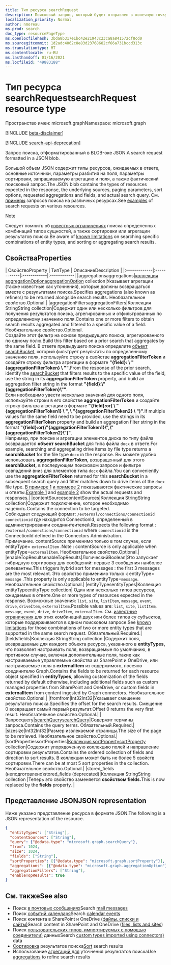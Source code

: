 ```yaml
---
title: Тип ресурса searchRequest
description: Поисковый запрос, который будет отправлен в конечную точку запроса. Содержит тип сущностями, ожидаемыми в ответе, основные источники, параметры подкатки, запрос полей и фактический поисковый запрос.
localization_priority: Normal
author: nmoreau
ms.prod: search
doc_type: resourcePageType
ms.openlocfilehash: 3bda8b317e1bc42e21943c23ca8a841572cf8cd0
ms.sourcegitcommit: 1d2adc4062c8e83d23768682cf66a731bccd313c
ms.translationtype: MT
ms.contentlocale: ru-RU
ms.lasthandoff: 01/16/2021
ms.locfileid: "49883188"
---
```

# <a name="searchrequest-resource-type"></a><span data-ttu-id="06986-104">Тип ресурса searchRequest</span><span class="sxs-lookup"><span data-stu-id="06986-104">searchRequest resource type</span></span>

<span data-ttu-id="06986-105">Пространство имен: microsoft.graph</span><span class="sxs-lookup"><span data-stu-id="06986-105">Namespace: microsoft.graph</span></span>

[!INCLUDE [beta-disclaimer](../../includes/beta-disclaimer.md)]

[!INCLUDE [search-api-deprecation](../../includes/search-api-deprecation.md)]

<span data-ttu-id="06986-106">Запрос поиска, отформатированный в BLOB-оке JSON.</span><span class="sxs-lookup"><span data-stu-id="06986-106">A search request formatted in a JSON blob.</span></span> 

<span data-ttu-id="06986-107">Большой объем JSON содержит типы ресурсов, ожидаемых в ответе, основные источники, параметры разбития на поля, параметры сортировки, запрашиваемую агрегацию и поля, а также фактический поисковый запрос.</span><span class="sxs-lookup"><span data-stu-id="06986-107">The JSON blob contains the types of resources expected in the response, the underlying sources, paging parameters, sort options, requested aggregations and fields, and actual search query.</span></span> <span data-ttu-id="06986-108">См. [примеры](#see-also) запросов поиска на различных ресурсах.</span><span class="sxs-lookup"><span data-stu-id="06986-108">See [examples](#see-also) of search requests on various resources.</span></span>

> [!NOTE]
> <span data-ttu-id="06986-109">Следует помнить об [известных ограничениях](search-api-overview.md#known-limitations) поиска определенных комбинаций типов сущностей, а также сортировки или агрегации результатов поиска.</span><span class="sxs-lookup"><span data-stu-id="06986-109">Be aware of [known limitations](search-api-overview.md#known-limitations) on searching specific combinations of entity types, and sorting or aggregating search results.</span></span>


## <a name="properties"></a><span data-ttu-id="06986-110">Свойства</span><span class="sxs-lookup"><span data-stu-id="06986-110">Properties</span></span>

| <span data-ttu-id="06986-111">Свойство</span><span class="sxs-lookup"><span data-stu-id="06986-111">Property</span></span>     | <span data-ttu-id="06986-112">Тип</span><span class="sxs-lookup"><span data-stu-id="06986-112">Type</span></span>        | <span data-ttu-id="06986-113">Описание</span><span class="sxs-lookup"><span data-stu-id="06986-113">Description</span></span> |
|:-------------|:------------|:------------|:------------|
|<span data-ttu-id="06986-114">aggregations</span><span class="sxs-lookup"><span data-stu-id="06986-114">aggregations</span></span>|<span data-ttu-id="06986-115">[коллекция aggregationOption](aggregationOption.md)</span><span class="sxs-lookup"><span data-stu-id="06986-115">[aggregationOption](aggregationOption.md) collection</span></span>|<span data-ttu-id="06986-116">Указывает агрегации (также известные как уточнения), которые должны возвращаться вместе с результатами поиска.</span><span class="sxs-lookup"><span data-stu-id="06986-116">Specifies aggregations (also known as refiners) to be returned alongside search results.</span></span> <span data-ttu-id="06986-117">Необязательное свойство.</span><span class="sxs-lookup"><span data-stu-id="06986-117">Optional.</span></span>|
|<span data-ttu-id="06986-118">aggregationFilters</span><span class="sxs-lookup"><span data-stu-id="06986-118">aggregationFilters</span></span>|<span data-ttu-id="06986-119">Коллекция String</span><span class="sxs-lookup"><span data-stu-id="06986-119">String collection</span></span>|<span data-ttu-id="06986-120">Содержит один или несколько фильтров для получения результатов поиска, агрегированных и отфильтрованных по определенному значению поля.</span><span class="sxs-lookup"><span data-stu-id="06986-120">Contains one or more filters to obtain search results aggregated and filtered to a specific value of a field.</span></span> <span data-ttu-id="06986-121">Необязательное свойство.</span><span class="sxs-lookup"><span data-stu-id="06986-121">Optional.</span></span><br><span data-ttu-id="06986-122">Создайте этот фильтр на основе предыдущего поиска, агрегированного по одному полю.</span><span class="sxs-lookup"><span data-stu-id="06986-122">Build this filter based on a prior search that aggregates by the same field.</span></span> <span data-ttu-id="06986-123">В ответе предыдущего поиска определите [объект searchBucket,](searchBucket.md) который фильтрует результаты по определенному значению поля, используйте строку в свойстве **aggregationFilterToken** и создайте строку фильтра агрегации в формате **"{field}: \\ "{aggregationFilterToken} \\ ""**.</span><span class="sxs-lookup"><span data-stu-id="06986-123">From the response of the prior search, identify the [searchBucket](searchBucket.md) that filters results to the specific value of the field, use the string in its **aggregationFilterToken** property, and build an aggregation filter string in the format **"{field}:\\"{aggregationFilterToken}\\""**.</span></span> <br><span data-ttu-id="06986-124">Если необходимо увести несколько значений для одного поля, используйте строки в его свойстве **aggregationFilterToken** и создайте строку фильтра агрегации в формате **"{field}:or( \\ "{aggregationFilterToken1} \\ ", \\ "{aggregationFilterToken2} \\ ")"**.</span><span class="sxs-lookup"><span data-stu-id="06986-124">If multiple values for the same field need to be provided, use the strings in its **aggregationFilterToken** property and build an aggregation filter string in the format **"{field}:or(\\"{aggregationFilterToken1}\\",\\"{aggregationFilterToken2}\\")"**.</span></span> <br><span data-ttu-id="06986-125">Например, при поиске и агрегации элементов диска по типу файла возвращается **объект searchBucket** для типа файла `docx` в ответе.</span><span class="sxs-lookup"><span data-stu-id="06986-125">For example, searching and aggregating drive items by file type returns a **searchBucket** for the file type `docx` in the response.</span></span> <span data-ttu-id="06986-126">Вы можете удобно использовать **aggregationFilterToken,** возвращенный для этого **searchBucket,** в последующем поисковом запросе и фильтре совпадений вниз для элементов типа `docx` файла.</span><span class="sxs-lookup"><span data-stu-id="06986-126">You can conveniently use the **aggregationFilterToken** returned for this **searchBucket** in a subsequent search query and filter matches down to drive items of the `docx` file type.</span></span> <span data-ttu-id="06986-127">[В примере 1](/graph/search-concept-aggregation#example-1-request-aggregations-by-string-fields) [и примере 2](/graph/search-concept-aggregation#example-2-apply-an-aggregation-filter-based-on-a-previous-request) показываются фактические запросы и ответы.</span><span class="sxs-lookup"><span data-stu-id="06986-127">[Example 1](/graph/search-concept-aggregation#example-1-request-aggregations-by-string-fields) and [example 2](/graph/search-concept-aggregation#example-2-apply-an-aggregation-filter-based-on-a-previous-request) show the actual requests and responses.</span></span>|
|<span data-ttu-id="06986-128">contentSources</span><span class="sxs-lookup"><span data-stu-id="06986-128">contentSources</span></span>|<span data-ttu-id="06986-129">Коллекция String</span><span class="sxs-lookup"><span data-stu-id="06986-129">String collection</span></span>|<span data-ttu-id="06986-130">Содержит подключение, которое необходимо нацелить.</span><span class="sxs-lookup"><span data-stu-id="06986-130">Contains the connection to be targeted.</span></span> <br><span data-ttu-id="06986-131">Соблюдает следующий формат: `/external/connections/connectionid` `connectionid` где находится ConnectionId, определенный в администрировании соединитеителей.</span><span class="sxs-lookup"><span data-stu-id="06986-131">Respects the following format : `/external/connections/connectionid` where `connectionid` is the ConnectionId defined in the Connectors Administration.</span></span> <br> <span data-ttu-id="06986-132">Примечание. contentSource применимо только в том случае, если entityType= `externalItem` .</span><span class="sxs-lookup"><span data-stu-id="06986-132">Note : contentSource is only applicable when entityType=`externalItem`.</span></span> <span data-ttu-id="06986-133">Необязательное свойство.</span><span class="sxs-lookup"><span data-stu-id="06986-133">Optional.</span></span>|
|<span data-ttu-id="06986-134">enableTopResults</span><span class="sxs-lookup"><span data-stu-id="06986-134">enableTopResults</span></span>|<span data-ttu-id="06986-135">Логический</span><span class="sxs-lookup"><span data-stu-id="06986-135">Boolean</span></span>|<span data-ttu-id="06986-136">Это запускает гибридную сортировку для сообщений: первые 3 сообщения наиболее релевантны.</span><span class="sxs-lookup"><span data-stu-id="06986-136">This triggers hybrid sort for messages : the first 3 messages are the most relevant.</span></span> <span data-ttu-id="06986-137">Это свойство применимо только к entityType= `message` .</span><span class="sxs-lookup"><span data-stu-id="06986-137">This property is only applicable to entityType=`message`.</span></span> <span data-ttu-id="06986-138">Необязательное свойство.</span><span class="sxs-lookup"><span data-stu-id="06986-138">Optional.</span></span>|
|<span data-ttu-id="06986-139">entityTypes</span><span class="sxs-lookup"><span data-stu-id="06986-139">entityTypes</span></span>|<span data-ttu-id="06986-140">Коллекция entityType</span><span class="sxs-lookup"><span data-stu-id="06986-140">entityType collection</span></span>| <span data-ttu-id="06986-141">Один или несколько типов ресурсов, ожидаемых в ответе.</span><span class="sxs-lookup"><span data-stu-id="06986-141">One or more types of resources expected in the response.</span></span> <span data-ttu-id="06986-142">Возможные значения: `list`, `site`, `listItem`, `message`, `event`, `drive`, `driveItem`, `externalItem`.</span><span class="sxs-lookup"><span data-stu-id="06986-142">Possible values are: `list`, `site`, `listItem`, `message`, `event`, `drive`, `driveItem`, `externalItem`.</span></span> <span data-ttu-id="06986-143">См. [известные ограничения](search-api-overview.md#known-limitations) для этих комбинаций двух или более типов су субъектов, которые поддерживаются в одном поисковом запросе.</span><span class="sxs-lookup"><span data-stu-id="06986-143">See [known limitations](search-api-overview.md#known-limitations) for those combinations of two or more entity types that are supported in the same search request.</span></span> <span data-ttu-id="06986-144">Обязательный.</span><span class="sxs-lookup"><span data-stu-id="06986-144">Required.</span></span>|
|<span data-ttu-id="06986-145">fields</span><span class="sxs-lookup"><span data-stu-id="06986-145">fields</span></span>|<span data-ttu-id="06986-146">Коллекция String</span><span class="sxs-lookup"><span data-stu-id="06986-146">String collection</span></span> |<span data-ttu-id="06986-147">Содержит поля, возвращаемые для каждого объекта ресурса, указанного в **entityTypes,** что позволяет настраивать поля, возвращаемые по умолчанию, в противном случае, включая дополнительные поля, такие как настраиваемые управляемые свойства из SharePoint и OneDrive, или настраиваемые поля в **externalItem** из содержимого, посеяно соединителю Graph.</span><span class="sxs-lookup"><span data-stu-id="06986-147">Contains the fields to be returned for each resource object specified in **entityTypes**, allowing customization of the fields returned by default otherwise, including additional fields such as custom managed properties from SharePoint and OneDrive, or custom fields in **externalItem** from content ingested by Graph connectors.</span></span> <span data-ttu-id="06986-148">Необязательное свойство.</span><span class="sxs-lookup"><span data-stu-id="06986-148">Optional.</span></span>|
|<span data-ttu-id="06986-149">from</span><span class="sxs-lookup"><span data-stu-id="06986-149">from</span></span>|<span data-ttu-id="06986-150">Int32</span><span class="sxs-lookup"><span data-stu-id="06986-150">Int32</span></span>|<span data-ttu-id="06986-151">Указывает смещение результатов поиска.</span><span class="sxs-lookup"><span data-stu-id="06986-151">Specifies the offset for the search results.</span></span> <span data-ttu-id="06986-152">Смещение 0 возвращает самый первый результат.</span><span class="sxs-lookup"><span data-stu-id="06986-152">Offset 0 returns the very first result.</span></span> <span data-ttu-id="06986-153">Необязательное свойство.</span><span class="sxs-lookup"><span data-stu-id="06986-153">Optional.</span></span>|
|<span data-ttu-id="06986-154">Запрос</span><span class="sxs-lookup"><span data-stu-id="06986-154">query</span></span>|[<span data-ttu-id="06986-155">searchQuery</span><span class="sxs-lookup"><span data-stu-id="06986-155">searchQuery</span></span>](searchquery.md)|<span data-ttu-id="06986-156">Содержит термины запроса.</span><span class="sxs-lookup"><span data-stu-id="06986-156">Contains the query terms.</span></span> <span data-ttu-id="06986-157">Обязательный.</span><span class="sxs-lookup"><span data-stu-id="06986-157">Required.</span></span>|
|<span data-ttu-id="06986-158">size</span><span class="sxs-lookup"><span data-stu-id="06986-158">size</span></span>|<span data-ttu-id="06986-159">Int32</span><span class="sxs-lookup"><span data-stu-id="06986-159">Int32</span></span>|<span data-ttu-id="06986-160">Размер извлекаемой страницы.</span><span class="sxs-lookup"><span data-stu-id="06986-160">The size of the page to be retrieved.</span></span> <span data-ttu-id="06986-161">Необязательное свойство.</span><span class="sxs-lookup"><span data-stu-id="06986-161">Optional.</span></span>|
|<span data-ttu-id="06986-162">sortProperties</span><span class="sxs-lookup"><span data-stu-id="06986-162">sortProperties</span></span>|<span data-ttu-id="06986-163">[Коллекция sortProperty](sortProperty.md)</span><span class="sxs-lookup"><span data-stu-id="06986-163">[sortProperty](sortProperty.md) collection</span></span>|<span data-ttu-id="06986-164">Содержит упорядоченную коллекцию полей и направление сортировки результатов.</span><span class="sxs-lookup"><span data-stu-id="06986-164">Contains the ordered collection of fields and direction to sort results.</span></span> <span data-ttu-id="06986-165">В коллекции может быть не более 5 свойств сортировки.</span><span class="sxs-lookup"><span data-stu-id="06986-165">There can be at most 5 sort properties in the collection.</span></span> <span data-ttu-id="06986-166">Необязательное свойство.</span><span class="sxs-lookup"><span data-stu-id="06986-166">Optional.</span></span>|
|<span data-ttu-id="06986-167">stored_fields (неподготовлено)</span><span class="sxs-lookup"><span data-stu-id="06986-167">stored_fields (deprecated)</span></span>|<span data-ttu-id="06986-168">Коллекция String</span><span class="sxs-lookup"><span data-stu-id="06986-168">String collection</span></span> |<span data-ttu-id="06986-169">Теперь это свойство заменяется **свойством fields.**</span><span class="sxs-lookup"><span data-stu-id="06986-169">This is now replaced by the **fields** property.</span></span> |


## <a name="json-representation"></a><span data-ttu-id="06986-170">Представление JSON</span><span class="sxs-lookup"><span data-stu-id="06986-170">JSON representation</span></span>

<span data-ttu-id="06986-171">Ниже указано представление ресурса в формате JSON.</span><span class="sxs-lookup"><span data-stu-id="06986-171">The following is a JSON representation of the resource.</span></span>

<!-- {
  "blockType": "resource",
  "optionalProperties": [

  ],
  "@odata.type": "microsoft.graph.searchRequest",
  "baseType": null
}-->

```json
{
  "entityTypes": ["String"],
  "contentSources": ["String"],
  "query": {"@odata.type": "microsoft.graph.searchQuery"},
  "from": 1024,
  "size": 1024,
  "fields": ["String"],
  "sortProperties": [{"@odata.type": "microsoft.graph.sortProperty"}],
  "aggregations": [{"@odata.type": "microsoft.graph.aggregationOption"}],
  "aggregationFilters": ["String"],
  "enableTopResults": true  
}
```

## <a name="see-also"></a><span data-ttu-id="06986-172">См. также</span><span class="sxs-lookup"><span data-stu-id="06986-172">See also</span></span>
- <span data-ttu-id="06986-173">Поиск [в почтовых сообщениях](/graph/search-concept-messages)</span><span class="sxs-lookup"><span data-stu-id="06986-173">Search [mail messages](/graph/search-concept-messages)</span></span>
- <span data-ttu-id="06986-174">Поиск [событий календаря](/graph/search-concept-events)</span><span class="sxs-lookup"><span data-stu-id="06986-174">Search [calendar events](/graph/search-concept-events)</span></span>
- <span data-ttu-id="06986-175">Поиск контента в SharePoint и OneDrive ([файлы, списки и сайты)](/graph/search-concept-files)</span><span class="sxs-lookup"><span data-stu-id="06986-175">Search content in SharePoint and OneDrive ([files, lists and sites](/graph/search-concept-files))</span></span>
- <span data-ttu-id="06986-176">Поиск [пользовательских типов, импортируемых с помощью соединители)](/graph/search-concept-custom-types) данных</span><span class="sxs-lookup"><span data-stu-id="06986-176">Search [custom types imported using connectors)](/graph/search-concept-custom-types) data</span></span>
- <span data-ttu-id="06986-177">[Сортировка](/graph/search-concept-sort) результатов поиска</span><span class="sxs-lookup"><span data-stu-id="06986-177">[Sort](/graph/search-concept-sort) search results</span></span>
- <span data-ttu-id="06986-178">Использование [агрегаций для](/graph/search-concept-aggregations) уточнения результатов поиска</span><span class="sxs-lookup"><span data-stu-id="06986-178">Use [aggregations](/graph/search-concept-aggregations) to refine search results</span></span>


<!-- uuid: 16cd6b66-4b1a-43a1-adaf-3a886856ed98
2019-02-04 14:57:30 UTC -->
<!-- {
  "type": "#page.annotation",
  "description": "searchRequest resource",
  "keywords": "",
  "section": "documentation",
  "tocPath": ""
}-->


